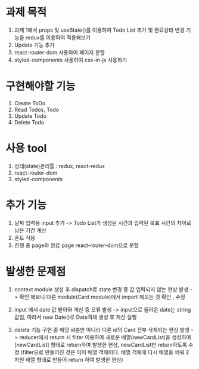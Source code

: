 # 과제 목적

1. 과제 1에서 props 및 useState()를 이용하여 Todo List 추가 및 완료상태 변경 기능을 redux를 이용하여 적용해보기
2. Update 기능 추가
3. react-router-dom 사용하여 페이지 분할 
4. styled-components 사용하여 css-in-js 사용하기 

# 구현해야할 기능

1. Create ToDo 
2. Read Todos, Todo
3. Update Todo
4. Delete Todo

# 사용 tool

1. 상태(state)관리툴 : redux, react-redux
2. react-router-dom
3. styled-components

# 추가 기능 

1. 날짜 입력용 input 추가
-> Todo List가 생성된 시간과 입력된 목표 시간의 차이로 남은 기간 계산
2. 폰트 적용
3. 진행 중 page와 완료 page react-router-dom으로 분할

# 발생한 문제점

1. context module 생성 후 dispatch로 state 변경 중 값 입력되지 않는 현상 발생
-> 확인 해보니 다른 module(Card module)에서 import 해오는 것 확인 , 수정

2. input 에서 date 값 받아와 계산 중 오류 발생
-> input으로 들어온 date는 string값임, 따라서 new Date()로 Date객체 생성 후 계산 실행

3. delete 기능 구현 중 해당 id뿐만 아니라 다른 id의 Card 전부 삭제되는 현상 발생
-> reducer에서 return 시 filter 이용하여 새로운 배열(newCardList)을 생성하여 [newCardList] 형태로 return하여 발생한 현상, newCardList만 return하도록 수정 
   (filter으로 만들어진 것은 이미 배열 객체이다. 배열 객체에 다시 배열을 씌워 2차원 배열 형태로 만들어 return 하여 발생한 현상)

